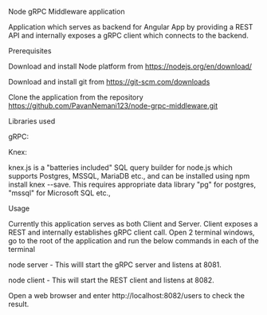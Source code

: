 Node gRPC Middleware application

Application which serves as backend for Angular App by providing a REST API and internally exposes a gRPC client which connects to the backend.

Prerequisites

Download and install Node platform from https://nodejs.org/en/download/

Download and install git from https://git-scm.com/downloads

Clone the application from the repository https://github.com/PavanNemani123/node-grpc-middleware.git

Libraries used

gRPC:

Knex:

knex.js is a "batteries included" SQL query builder for node.js which supports Postgres, MSSQL, MariaDB etc., and can be installed using npm install knex --save. This requires appropriate data library "pg" for postgres, "mssql" for Microsoft SQL etc.,

Usage

Currently this application serves as both Client and Server. Client exposes a REST and internally establishes gRPC client call. Open 2 terminal windows, go to the root of the application and run the below commands in each of the terminal

node server - This willl start the gRPC server and listens at 8081.

node client - This will start the REST client and listens at 8082.

Open a web browser and enter http://localhost:8082/users to check the result.


